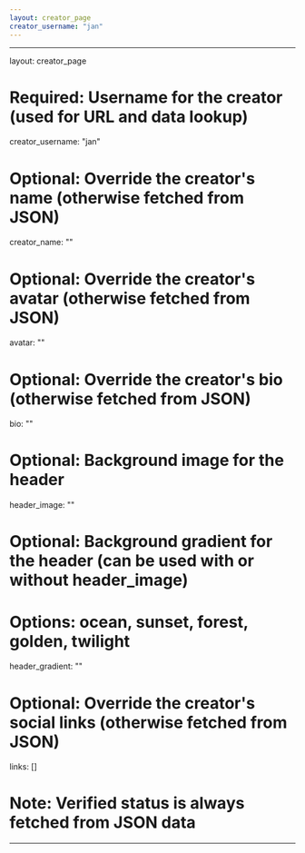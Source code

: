 ```yaml
---
layout: creator_page
creator_username: "jan"
---
```

---
layout: creator_page
# Required: Username for the creator (used for URL and data lookup)
creator_username: "jan"

# Optional: Override the creator's name (otherwise fetched from JSON)
creator_name: ""

# Optional: Override the creator's avatar (otherwise fetched from JSON)
avatar: ""

# Optional: Override the creator's bio (otherwise fetched from JSON)
bio: ""

# Optional: Background image for the header
header_image: ""

# Optional: Background gradient for the header (can be used with or without header_image)
# Options: ocean, sunset, forest, golden, twilight
header_gradient: ""

# Optional: Override the creator's social links (otherwise fetched from JSON)
links: []

# Note: Verified status is always fetched from JSON data
---
